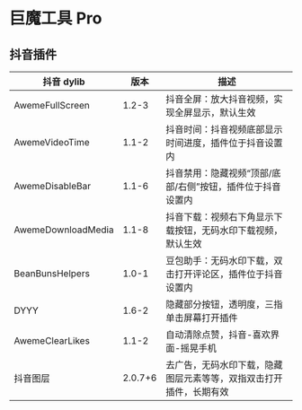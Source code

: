 # 巨魔工具 Pro


## 抖音插件

| 抖音 dylib           | 版本    | 描述                                                                 |
|----------------------|---------|----------------------------------------------------------------------|
| AwemeFullScreen      | 1.2-3   | 抖音全屏：放大抖音视频，实现全屏显示，默认生效                         |
| AwemeVideoTime       | 1.1-2   | 抖音时间：抖音视频底部显示时间进度，插件位于抖音设置内               |
| AwemeDisableBar      | 1.1-6   | 抖音禁用：隐藏视频“顶部/底部/右侧”按钮，插件位于抖音设置内            |
| AwemeDownloadMedia   | 1.1-8   | 抖音下载：视频右下角显示下载按钮，无码水印下载视频，默认生效          |
| BeanBunsHelpers      | 1.0-1   | 豆包助手：无码水印下载，双击打开评论区，插件位于抖音设置内            |
| DYYY                 | 1.6-2   | 隐藏部分按钮，透明度，三指单击屏幕打开插件                           |
| AwemeClearLikes      | 1.1-2   | 自动清除点赞，抖音-喜欢界面-摇晃手机                                 |
| 抖音图层              | 2.0.7+6 | 去广告，无码水印下载，隐藏图层元素等等，双指双击打开插件，长期有效 |
